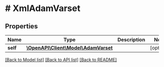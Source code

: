 # # XmlAdamVarset

## Properties

Name | Type | Description | Notes
------------ | ------------- | ------------- | -------------
**self** | [**\OpenAPI\Client\Model\AdamVarset**](AdamVarset.md) |  | [optional]

[[Back to Model list]](../../README.md#models) [[Back to API list]](../../README.md#endpoints) [[Back to README]](../../README.md)
